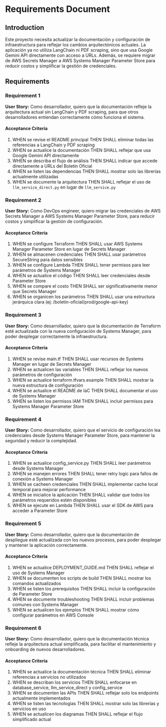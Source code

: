 # Requirements Document

## Introduction

Este proyecto necesita actualizar la documentación y configuración de infraestructura para reflejar los cambios arquitectónicos actuales. La aplicación ya no utiliza LangChain ni PDF scraping, sino que usa Google Gemini API directamente con acceso a URLs. Además, se requiere migrar de AWS Secrets Manager a AWS Systems Manager Parameter Store para reducir costos y simplificar la gestión de credenciales.

## Requirements

### Requirement 1

**User Story:** Como desarrollador, quiero que la documentación refleje la arquitectura actual sin LangChain y PDF scraping, para que otros desarrolladores entiendan correctamente cómo funciona el sistema.

#### Acceptance Criteria

1. WHEN se revise el README principal THEN SHALL eliminar todas las referencias a LangChain y PDF scraping
2. WHEN se actualice la documentación THEN SHALL reflejar que usa Google Gemini API directamente
3. WHEN se describa el flujo de análisis THEN SHALL indicar que accede directamente a URLs del Boletín Oficial
4. WHEN se listen las dependencias THEN SHALL mostrar solo las librerías actualmente utilizadas
5. WHEN se documente la arquitectura THEN SHALL reflejar el uso de `llm_service_direct.py` en lugar de `llm_service.py`

### Requirement 2

**User Story:** Como DevOps engineer, quiero migrar las credenciales de AWS Secrets Manager a AWS Systems Manager Parameter Store, para reducir costos y simplificar la gestión de configuración.

#### Acceptance Criteria

1. WHEN se configure Terraform THEN SHALL usar AWS Systems Manager Parameter Store en lugar de Secrets Manager
2. WHEN se almacenen credenciales THEN SHALL usar parámetros SecureString para datos sensibles
3. WHEN se configure Lambda THEN SHALL tener permisos para leer parámetros de Systems Manager
4. WHEN se actualice el código THEN SHALL leer credenciales desde Parameter Store
5. WHEN se compare el costo THEN SHALL ser significativamente menor que Secrets Manager
6. WHEN se organicen los parámetros THEN SHALL usar una estructura jerárquica clara (ej: /boletin-oficial/prod/google-api-key)

### Requirement 3

**User Story:** Como desarrollador, quiero que la documentación de Terraform esté actualizada con la nueva configuración de Systems Manager, para poder desplegar correctamente la infraestructura.

#### Acceptance Criteria

1. WHEN se revise main.tf THEN SHALL usar recursos de Systems Manager en lugar de Secrets Manager
2. WHEN se actualicen las variables THEN SHALL reflejar los nuevos parámetros de configuración
3. WHEN se actualice terraform.tfvars.example THEN SHALL mostrar la nueva estructura de configuración
4. WHEN se actualice el README de IaC THEN SHALL documentar el uso de Systems Manager
5. WHEN se listen los permisos IAM THEN SHALL incluir permisos para Systems Manager Parameter Store

### Requirement 4

**User Story:** Como desarrollador, quiero que el servicio de configuración lea credenciales desde Systems Manager Parameter Store, para mantener la seguridad y reducir la complejidad.

#### Acceptance Criteria

1. WHEN se actualice config_service.py THEN SHALL leer parámetros desde Systems Manager
2. WHEN se manejen errores THEN SHALL tener retry logic para fallos de conexión a Systems Manager
3. WHEN se cacheen credenciales THEN SHALL implementar cache local temporal para mejorar performance
4. WHEN se inicialice la aplicación THEN SHALL validar que todos los parámetros requeridos estén disponibles
5. WHEN se ejecute en Lambda THEN SHALL usar el SDK de AWS para acceder a Parameter Store

### Requirement 5

**User Story:** Como desarrollador, quiero que la documentación de despliegue esté actualizada con los nuevos procesos, para poder desplegar y mantener la aplicación correctamente.

#### Acceptance Criteria

1. WHEN se actualice DEPLOYMENT_GUIDE.md THEN SHALL reflejar el uso de Systems Manager
2. WHEN se documenten los scripts de build THEN SHALL mostrar los comandos actualizados
3. WHEN se listen los prerequisitos THEN SHALL incluir la configuración de Parameter Store
4. WHEN se documente troubleshooting THEN SHALL incluir problemas comunes con Systems Manager
5. WHEN se actualicen los ejemplos THEN SHALL mostrar cómo configurar parámetros en AWS Console

### Requirement 6

**User Story:** Como desarrollador, quiero que la documentación técnica refleje la arquitectura actual simplificada, para facilitar el mantenimiento y onboarding de nuevos desarrolladores.

#### Acceptance Criteria

1. WHEN se actualice la documentación técnica THEN SHALL eliminar referencias a servicios no utilizados
2. WHEN se describan los servicios THEN SHALL enfocarse en database_service, llm_service_direct y config_service
3. WHEN se documenten las APIs THEN SHALL reflejar solo los endpoints actualmente implementados
4. WHEN se listen las tecnologías THEN SHALL mostrar solo las librerías y servicios en uso
5. WHEN se actualicen los diagramas THEN SHALL reflejar el flujo simplificado actual